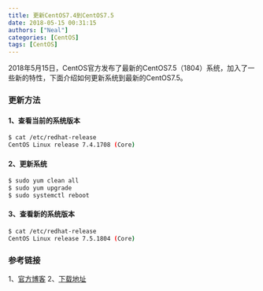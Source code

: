 ```yaml
---
title: 更新CentOS7.4到CentOS7.5
date: 2018-05-15 00:31:15
authors: ["Neal"]
categories: [CentOS]
tags: [CentOS]
---
```

2018年5月15日，CentOS官方发布了最新的CentOS7.5（1804）系统，加入了一些新的特性，下面介绍如何更新系统到最新的CentOS7.5。
<!--more-->

### 更新方法
#### 1、查看当前的系统版本
```sh
$ cat /etc/redhat-release
CentOS Linux release 7.4.1708 (Core)
```

#### 2、更新系统
```sh
$ sudo yum clean all
$ sudo yum upgrade
$ sudo systemctl reboot
```

#### 3、查看新的系统版本
```sh
$ cat /etc/redhat-release
CentOS Linux release 7.5.1804 (Core)
```

### 参考链接
1、[官方博客](https://blog.centos.org/2018/05/centos-7-5-1804-released/)
2、[下载地址](https://opsx.alibaba.com/mirror)


